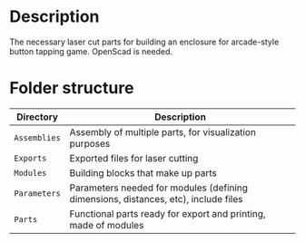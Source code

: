 # Description

The necessary laser cut parts for building an enclosure for arcade-style button tapping game. OpenScad is needed.

# Folder structure

| Directory        | Description                                                                          |
| ---------------- | ------------------------------------------------------------------------------------ |
| `Assemblies`     | Assembly of multiple parts, for visualization purposes                               |
| `Exports`        | Exported files for laser cutting                                                     |
| `Modules`        | Building blocks that make up parts                                                   |
| `Parameters`     | Parameters needed for modules (defining dimensions, distances, etc), include files   |
| `Parts`          | Functional parts ready for export and printing, made of modules                      |

